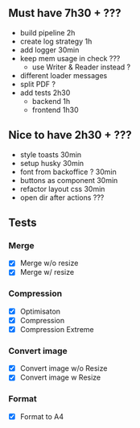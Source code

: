 ## Must have                      7h30 + ???
- build pipeline                  2h
- create log strategy             1h
- add logger                      30min
- keep mem usage in check         ???
  - use Writer & Reader instead ?
- different loader messages
- split PDF ?
- add tests                       2h30
  - backend       1h
  - frontend      1h30

## Nice to have                 2h30 + ???
- style toasts                  30min
- setup husky                   30min
- font from backoffice ?        30min
- buttons as component          30min
- refactor layout css           30min
- open dir after actions        ???

## Tests
### Merge
- [x] Merge w/o resize
- [x] Merge w/ resize
### Compression
- [x] Optimisaton
- [x] Compression
- [x] Compression Extreme
### Convert image
- [x] Convert image w/o Resize
- [x] Convert image w Resize
### Format
- [x] Format to A4
